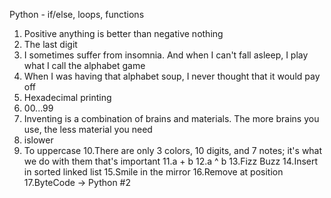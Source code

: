 Python - if/else, loops, functions

1. Positive anything is better than negative nothing
2. The last digit
3. I sometimes suffer from insomnia. And when I can't fall asleep, I play what I call the alphabet game
4. When I was having that alphabet soup, I never thought that it would pay off
5. Hexadecimal printing
6. 00...99
7. Inventing is a combination of brains and materials. The more brains you use, the less material you need
8. islower
9. To uppercase
10.There are only 3 colors, 10 digits, and 7 notes; it's what we do with them that's important
11.a + b
12.a ^ b
13.Fizz Buzz
14.Insert in sorted linked list
15.Smile in the mirror
16.Remove at position
17.ByteCode -> Python #2
